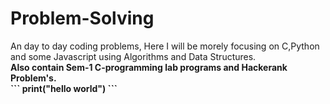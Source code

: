 <h1>Problem-Solving</h1>
<p>An day to day coding problems, Here I will be morely focusing on C,Python and some Javascript using Algorithms and Data Structures.
<b><l><br>Also contain Sem-1 C-programming lab programs and 
<b><l>Hackerank Problem's.
<br> 
```
print("hello world")
```